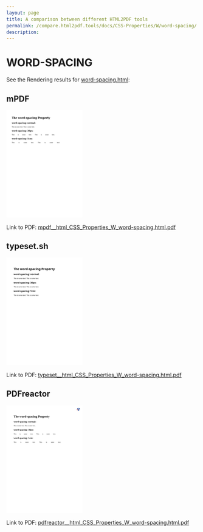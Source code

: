 ```yaml
---
layout: page
title: A comparison between different HTML2PDF tools
permalink: /compare.html2pdf.tools/docs/CSS-Properties/W/word-spacing/
description: 
---
```


# WORD-SPACING

See the Rendering results for [word-spacing.html](/html/CSS%20Properties/W/word-spacing.html):

## mPDF
![](mpdf__html_CSS_Properties_W_word-spacing.html.png) 

Link to PDF: [mpdf__html_CSS_Properties_W_word-spacing.html.pdf](mpdf__html_CSS_Properties_W_word-spacing.html.pdf)

## typeset.sh
![](typeset__html_CSS_Properties_W_word-spacing.html.png) 

Link to PDF: [typeset__html_CSS_Properties_W_word-spacing.html.pdf](typeset__html_CSS_Properties_W_word-spacing.html.pdf)

## PDFreactor
![](pdfreactor__html_CSS_Properties_W_word-spacing.html.png) 

Link to PDF: [pdfreactor__html_CSS_Properties_W_word-spacing.html.pdf](pdfreactor__html_CSS_Properties_W_word-spacing.html.pdf)
